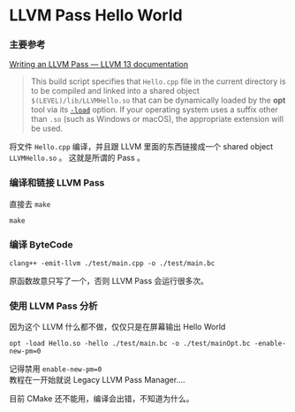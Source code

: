 # LLVM Pass Hello World

### 主要参考
[Writing an LLVM Pass — LLVM 13 documentation](https://llvm.org/docs/WritingAnLLVMPass.html)

>This build script specifies that `Hello.cpp` file in the current directory is to be compiled and linked into a shared object `$(LEVEL)/lib/LLVMHello.so` that can be dynamically loaded by the **opt** tool via its [`-load`](https://llvm.org/docs/CommandGuide/opt.html#cmdoption-opt-load) option. If your operating system uses a suffix other than `.so` (such as Windows or macOS), the appropriate extension will be used.

将文件 `Hello.cpp` 编译，并且跟 LLVM 里面的东西链接成一个 shared object `LLVMHello.so` 。
这就是所谓的 Pass 。

### 编译和链接 LLVM Pass 
直接去 `make`
```
make
```

### 编译 ByteCode 
```
clang++ -emit-llvm ./test/main.cpp -o ./test/main.bc
```
原函数故意只写了一个，否则 LLVM Pass 会运行很多次。


### 使用 LLVM Pass 分析
因为这个 LLVM 什么都不做，仅仅只是在屏幕输出 Hello World 
```
opt -load Hello.so -hello ./test/main.bc -o ./test/mainOpt.bc -enable-new-pm=0
```
记得禁用 `enable-new-pm=0`  
教程在一开始就说 Legacy LLVM Pass Manager.... 


目前 CMake 还不能用，编译会出错，不知道为什么。



